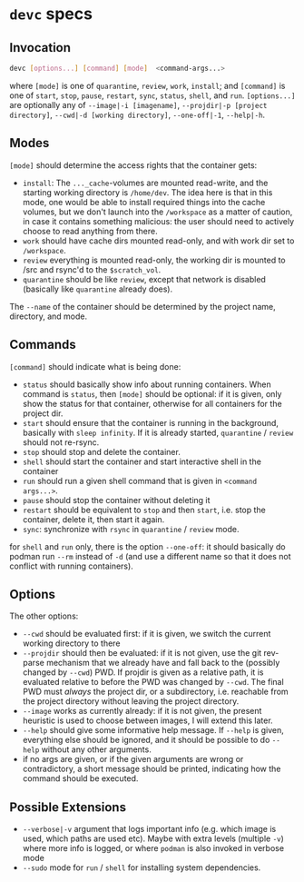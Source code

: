 # `devc` specs

## Invocation

```sh
devc [options...] [command] [mode]  <command-args...>
```

where `[mode]` is one of `quarantine`, `review`, `work`, `install`; and `[command]` is one of `start`, `stop`, `pause`, `restart`, `sync`, `status`, `shell`, and `run`. `[options...]` are optionally any of `--image|-i [imagename]`, `--projdir|-p [project directory]`, `--cwd|-d [working directory]`, `--one-off|-1`, `--help|-h`.

## Modes

`[mode]` should determine the access rights that the container gets:

- `install`: The `..._cache`-volumes are mounted read-write, and the starting working directory is `/home/dev`. The idea here is that in this mode, one would be able to install required things into the cache volumes, but we don't launch into the `/workspace` as a matter of caution, in case it contains something malicious: the user should need to actively choose to read anything from there.
- `work` should have cache dirs mounted read-only, and with work dir set to `/workspace`.
- `review` everything is mounted read-only, the working dir is mounted to /src and rsync'd to the `$scratch_vol`.
- `quarantine` should be like `review`, except that network is disabled (basically like `quarantine` already does).

The `--name` of the container should be determined by the project name, directory, and mode.

## Commands

`[command]` should indicate what is being done:

- `status` should basically show info about running containers. When command is `status`, then `[mode]` should be optional: if it is given, only show the status for that container, otherwise for all containers for the project dir.
- `start` should ensure that the container is running in the background, basically with `sleep infinity`. If it is already started, `quarantine` / `review` should not re-rsync.
- `stop` should stop and delete the container.
- `shell` should start the container and start interactive shell in the container
- `run` should run a given shell command that is given in `<command args...>`.
- `pause` should stop the container without deleting it
- `restart` should be equivalent to `stop` and then `start`, i.e. stop the container, delete it, then start it again.
- `sync`: synchronize with `rsync` in `quarantine` / `review` mode.

for `shell` and `run` only, there is the option `--one-off`: it should basically do podman run `--rm` instead of `-d` (and use a different name so that it does not conflict with running containers).

## Options

The other options:

- `--cwd` should be evaluated first: if it is given, we switch the current working directory to there
- `--projdir` should then be evaluated: if it is not given, use the git rev-parse mechanism that we already have and fall back to the (possibly changed by `--cwd`) PWD. If projdir is given as a relative path, it is evaluated relative to before the PWD was changed by `--cwd`. The final PWD must *always* the project dir, or a subdirectory, i.e. reachable from the project directory without leaving the project directory.
- `--image` works as currently already: if it is not given, the present heuristic is used to choose between images, I will extend this later.
- `--help` should give some informative help message. If `--help` is given, everything else should be ignored, and it should be possible to do `--help` without any other arguments.
- if no args are given, or if the given arguments are wrong or contradictory, a short message should be printed, indicating how the command should be executed.

## Possible Extensions

- `--verbose|-v` argument that logs important info (e.g. which image is used, which paths are used etc). Maybe with extra levels (multiple `-v`) where more info is logged, or where `podman` is also invoked in verbose mode
- `--sudo` mode for `run` / `shell` for installing system dependencies.